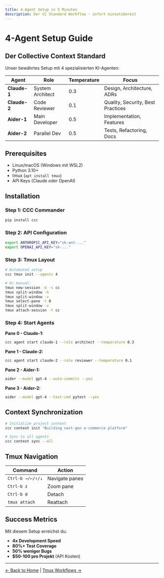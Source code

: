 ```yaml
---
title: 4-Agent Setup in 5 Minuten
description: Der CC Standard Workflow - sofort einsatzbereit
---
```


# 4-Agent Setup Guide

## Der Collective Context Standard

Unser bewährtes Setup mit 4 spezialisierten KI-Agenten:

| Agent | Role | Temperature | Focus |
|-------|------|-------------|-------|
| **Claude-1** | System Architect | 0.3 | Design, Architecture, ADRs |
| **Claude-2** | Code Reviewer | 0.1 | Quality, Security, Best Practices |
| **Aider-1** | Main Developer | 0.5 | Implementation, Features |
| **Aider-2** | Parallel Dev | 0.5 | Tests, Refactoring, Docs |

## Prerequisites

- Linux/macOS (Windows mit WSL2)
- Python 3.10+
- tmux (`apt install tmux`)
- API Keys (Claude oder OpenAI)

## Installation

### Step 1: CCC Commander
```bash
pip install ccc
```

### Step 2: API Configuration
```bash
export ANTHROPIC_API_KEY="sk-ant-..."
export OPENAI_API_KEY="sk-..."
```

### Step 3: Tmux Layout
```bash
# Automated setup
ccc tmux init --agents 4

# Or manual:
tmux new-session -d -s cc
tmux split-window -h
tmux split-window -v
tmux select-pane -t 0
tmux split-window -v
tmux attach-session -t cc
```

### Step 4: Start Agents

**Pane 0 - Claude-1:**
```bash
ccc agent start claude-1 --role architect --temperature 0.3
```

**Pane 1 - Claude-2:**
```bash
ccc agent start claude-2 --role reviewer --temperature 0.1
```

**Pane 2 - Aider-1:**
```bash
aider --model gpt-4 --auto-commits --yes
```

**Pane 3 - Aider-2:**
```bash
aider --model gpt-4 --test-cmd pytest --yes
```

## Context Synchronization

```bash
# Initialize project context
ccc context init "Building next-gen e-commerce platform"

# Sync to all agents
ccc context sync --all
```

## Tmux Navigation

| Command | Action |
|---------|--------|
| `Ctrl-b →/←/↑/↓` | Navigate panes |
| `Ctrl-b z` | Zoom pane |
| `Ctrl-b d` | Detach |
| `tmux attach` | Reattach |

## Success Metrics

Mit diesem Setup erreichst du:
- **4x Development Speed**
- **80%+ Test Coverage**
- **50% weniger Bugs**
- **$50-100 pro Projekt** (API Kosten)

---

[← Back to Home](/) | [Tmux Workflows →](/agents/tmux-workflows/)